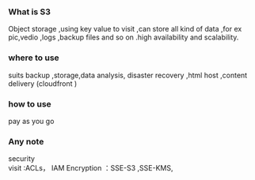 ### What is S3
Object storage ,using key value to visit ,can store all kind of data ,for ex pic,vedio ,logs ,backup files and so on .high availability and scalability.


### where to use   
suits backup ,storage,data analysis, disaster recovery ,html host ,content delivery (cloudfront )

 ### how to use   
pay as you go 

 
  ### Any note
  security  
 visit :ACLs， IAM 
 Encryption ：SSE-S3 ,SSE-KMS,
  
